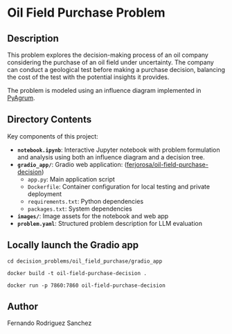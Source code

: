 # Oil Field Purchase Problem

## Description
This problem explores the decision-making process of an oil company considering the purchase of an oil field under uncertainty. The company can conduct a geological test before making a purchase decision, balancing the cost of the test with the potential insights it provides. 

The problem is modeled using an influence diagram implemented in [PyAgrum](https://pyagrum.readthedocs.io/).

## Directory Contents

Key components of this project:

*   **`notebook.ipynb`**: Interactive Jupyter notebook with problem formulation and analysis using both an influence diagram and a decision tree.
*   **`gradio_app/`**: Gradio web application: ([ferjorosa/oil-field-purchase-decision](https://huggingface.co/spaces/ferjorosa/oil-field-purchase-decision))
    *   `app.py`: Main application script
    *   `Dockerfile`: Container configuration for local testing and private deployment
    *   `requirements.txt`: Python dependencies
    *   `packages.txt`: System dependencies
*   **`images/`**: Image assets for the notebook and web app
*   **`problem.yaml`**: Structured problem description for LLM evaluation

## Locally launch the Gradio app

```shell
cd decision_problems/oil_field_purchase/gradio_app

docker build -t oil-field-purchase-decision .

docker run -p 7860:7860 oil-field-purchase-decision
```

## Author
Fernando Rodriguez Sanchez